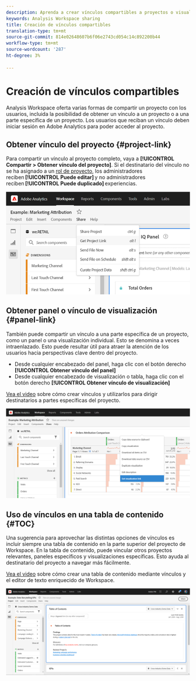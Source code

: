 ```yaml
---
description: Aprenda a crear vínculos compartibles a proyectos o visualizaciones
keywords: Analysis Workspace sharing
title: Creación de vínculos compartibles
translation-type: tm+mt
source-git-commit: 814e02648607b6f06e2743cd054c14c892200b44
workflow-type: tm+mt
source-wordcount: '287'
ht-degree: 3%

---
```



# Creación de vínculos compartibles

Analysis Workspace oferta varias formas de compartir un proyecto con los usuarios, incluida la posibilidad de obtener un vínculo a un proyecto o a una parte específica de un proyecto. Los usuarios que reciban un vínculo deben iniciar sesión en Adobe Analytics para poder acceder al proyecto.

## Obtener vínculo del proyecto {#project-link}

Para compartir un vínculo al proyecto completo, vaya a **[!UICONTROL Compartir > Obtener vínculo del proyecto]**. Si el destinatario del vínculo no se ha asignado a un [rol de proyecto](https://docs.adobe.com/content/help/es-ES/analytics/analyze/analysis-workspace/curate-share/share-projects.html), los administradores reciben **[!UICONTROL Puede editar]** y no administradores reciben **[!UICONTROL Puede duplicado]** experiencias.

![](assets/get-project-link.png)

## Obtener panel o vínculo de visualización {#panel-link}

También puede compartir un vínculo a una parte específica de un proyecto, como un panel o una visualización individual. Esto se denomina a veces intraenlazado. Esto puede resultar útil para atraer la atención de los usuarios hacia perspectivas clave dentro del proyecto.

* Desde cualquier encabezado del panel, haga clic con el botón derecho **[!UICONTROL Obtener vínculo del panel]**
* Desde cualquier encabezado de visualización o tabla, haga clic con el botón derecho **[!UICONTROL Obtener vínculo de visualización]**

[Vea el video](https://www.youtube.com/watch?v=lvmAdKNfWQw) sobre cómo crear vínculos y utilizarlos para dirigir destinatarios a partes específicas del proyecto.

![](assets/get-viz-link.png)

## Uso de vínculos en una tabla de contenido {#TOC}

Una sugerencia para aprovechar las distintas opciones de vínculos es incluir siempre una tabla de contenido en la parte superior del proyecto de Workspace. En la tabla de contenido, puede vincular otros proyectos relevantes, paneles específicos y visualizaciones específicas. Esto ayuda al destinatario del proyecto a navegar más fácilmente.

[Vea el video](https://www.youtube.com/watch?v=Xo6fTguWm-M) sobre cómo crear una tabla de contenido mediante vínculos y el editor de texto enriquecido de Workspace.

![](assets/toc.png)